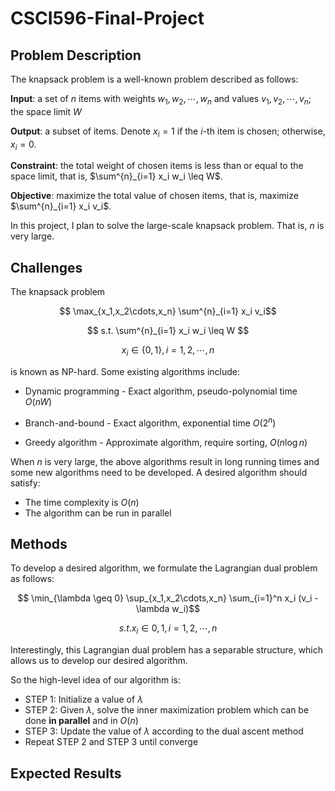 # CSCI596-Final-Project

## Problem Description

The knapsack problem is a well-known problem described as follows:

**Input**: a set of $n$ items with weights $w_1, w_2, \cdots, w_n$ and values $v_1, v_2, \cdots, v_n$; the space limit $W$

**Output**: a subset of items. Denote $x_i = 1$ if the $i$-th item is chosen; otherwise, $x_i = 0$.

**Constraint**: the total weight of chosen items is less than or equal to the space limit, that is, $\sum^{n}_{i=1} x_i w_i \leq W$.

**Objective**: maximize the total value of chosen items, that is, maximize $\sum^{n}_{i=1} x_i v_i$.

In this project, I plan to solve the large-scale knapsack problem. That is, $n$ is very large.

## Challenges

The knapsack problem 

$$ \max_{x_1,x_2\cdots,x_n} \sum^{n}_{i=1} x_i v_i$$

$$ s.t. \sum^{n}_{i=1} x_i w_i \leq W $$

$$ x_i \in \{ 0,1 \}, i = 1,2,\cdots,n $$

is known as NP-hard. Some existing algorithms include:

* Dynamic programming - Exact algorithm, pseudo-polynomial time $O(nW)$

* Branch-and-bound - Exact algorithm, exponential time $O(2^n)$

* Greedy algorithm - Approximate algorithm, require sorting, $O(n \log n)$

When $n$ is very large, the above algorithms result in long running times and some new algorithms need to be developed. A desired algorithm should satisfy:

- The time complexity is $O(n)$
- The algorithm can be run in parallel

## Methods

To develop a desired algorithm, we formulate the Lagrangian dual problem as follows:

$$ \min_{\lambda \geq 0} \sup_{x_1,x_2\cdots,x_n} \sum_{i=1}^n x_i (v_i - \lambda w_i)$$

$$ s.t. x_i \in {0,1}, i = 1,2,\cdots,n $$

Interestingly, this Lagrangian dual problem has a separable structure, which allows us to develop our desired algorithm. 

So the high-level idea of our algorithm is:

- STEP 1: Initialize a value of $\lambda$
- STEP 2: Given $\lambda$, solve the inner maximization problem which can be done **in parallel** and in $O(n)$
- STEP 3: Update the value of $\lambda$ according to the dual ascent method
- Repeat STEP 2 and STEP 3 until converge

## Expected Results

